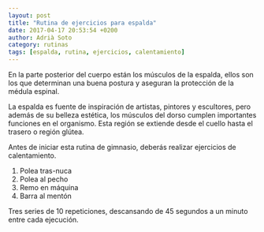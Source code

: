 ```yaml
---
layout: post
title: "Rutina de ejercicios para espalda"
date: 2017-04-17 20:53:54 +0200
author: Adrià Soto
category: rutinas
tags: [espalda, rutina, ejercicios, calentamiento]
---
```

En la parte posterior del cuerpo están los músculos de la espalda, ellos son los que 
determinan una buena postura y aseguran la protección de la médula espinal.

La espalda es fuente de inspiración de artistas, pintores y escultores, pero además de 
su belleza estética, los músculos del dorso cumplen importantes funciones en el organismo. 
Esta región se extiende desde el cuello hasta el trasero o región glútea.

<!--excerpt-->

Antes de iniciar esta rutina de gimnasio, deberás realizar ejercicios de calentamiento.

1. Polea tras-nuca
2. Polea al pecho
3. Remo en máquina
4. Barra al mentón

Tres series de 10 repeticiones, descansando de 45 segundos a un minuto entre cada ejecución. 
